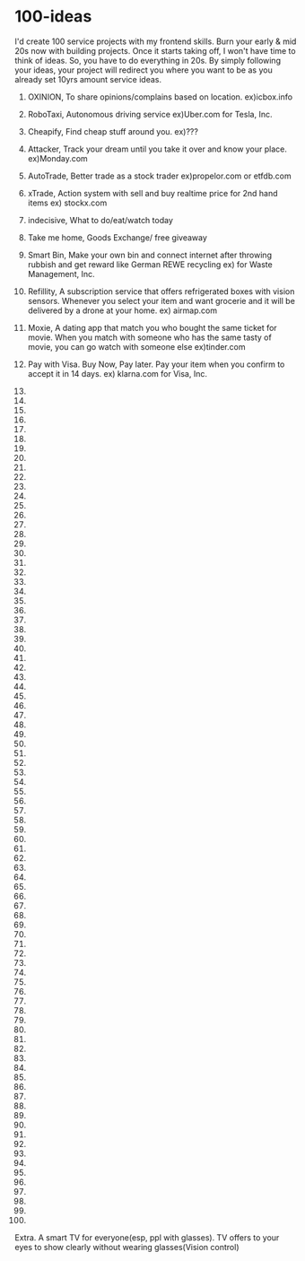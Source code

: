 # 100-ideas

I'd create 100 service projects with my frontend skills. Burn your early & mid 20s now with building projects. Once it starts taking off, I won't have time to think of ideas. So, you have to do everything in 20s. By simply following your ideas, your project will redirect you where you want to be as you already set 10yrs amount service ideas. 

1. OXINION, To share opinions/complains based on location. ex)icbox.info
2. RoboTaxi, Autonomous driving service ex)Uber.com for Tesla, Inc.
3. Cheapify, Find cheap stuff around you. ex)???
4. Attacker, Track your dream until you take it over and know your place. ex)Monday.com
5. AutoTrade, Better trade as a stock trader ex)propelor.com or etfdb.com
6. xTrade, Action system with sell and buy realtime price for 2nd hand items ex) stockx.com
7. indecisive, What to do/eat/watch today
8. Take me home, Goods Exchange/ free giveaway 
9. Smart Bin, Make your own bin and connect internet after throwing rubbish and get reward like German REWE recycling ex) for Waste Management, Inc.
10. Refillity, A subscription service that offers refrigerated boxes with vision sensors. Whenever you select your item and want grocerie and it will be delivered by a drone at your home. ex) airmap.com

11. Moxie, A dating app that match you who bought the same ticket for movie. When you match with someone who has the same tasty of movie, you can go watch with someone else ex)tinder.com
12. Pay with Visa. Buy Now, Pay later. Pay your item when you confirm to accept it in 14 days. ex) klarna.com for Visa, Inc.
13.
14.
15.
16.
17.
18.
19.
20.

21.
22.
23.
24.
25.
26.
27.
28.
29.
30.

31.
32.
33.
34.
35.
36.
37.
38.
39.
40.

41.
42.
43.
44.
45.
46.
47.
48.
49.
50.

51.
52.
53.
54.
55.
56.
57.
58.
59.
60.

61.
62.
63.
64.
65.
66.
67.
68.
69.
70.

71.
72.
73.
74.
75.
76.
77.
78.
79.
80.

81.
82.
83.
84.
85.
86.
87.
88.
89.
90.


91.
92.
93.
94.
95.
96.
97.
98.
99.
100.

Extra. A smart TV for everyone(esp, ppl with glasses). TV offers to your eyes to show clearly without wearing glasses(Vision control)

